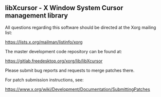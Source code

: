 libXcursor - X Window System Cursor management library
------------------------------------------------------

All questions regarding this software should be directed at the
Xorg mailing list:

  https://lists.x.org/mailman/listinfo/xorg

The master development code repository can be found at:

  https://gitlab.freedesktop.org/xorg/lib/libXcursor

Please submit bug reports and requests to merge patches there.

For patch submission instructions, see:

  https://www.x.org/wiki/Development/Documentation/SubmittingPatches

